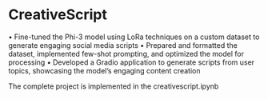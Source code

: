 # CreativeScript
• Fine-tuned the Phi-3 model using LoRa techniques on a custom dataset to generate engaging social media scripts
• Prepared and formatted the dataset, implemented few-shot prompting, and optimized the model for processing
• Developed a Gradio application to generate scripts from user topics, showcasing the model’s engaging content creation

The complete project is implemented in the creativescript.ipynb
